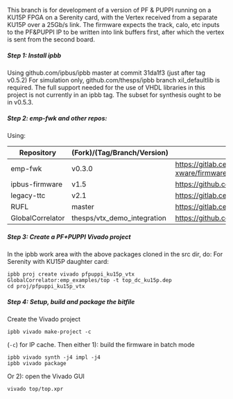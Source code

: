 This branch is for development of a version of PF & PUPPI running on a KU15P FPGA on a Serenity card, with the Vertex received from a separate KU15P over a 25Gb/s link.
The firmware expects the track, calo, etc inputs to the PF&PUPPI IP to be written into link buffers first, after which the vertex is sent from the second board.

##### Step 1: Install ipbb
Using github.com/ipbus/ipbb master at commit 31da1f3 (just after tag v0.5.2)
For simulation only, github.com/thesps/ipbb branch xil\_defaultlib is required.
The full support needed for the use of VHDL libraries in this project is not currently in an ipbb tag.
The subset for synthesis ought to be in v0.5.3.

##### Step 2: emp-fwk and other repos:
Using:

| Repository       | (Fork)/(Tag/Branch/Version) | URL                                              |
|------------------|-----------------------------|--------------------------------------------------|
| emp-fwk          | v0.3.0                      | https://gitlab.cern.ch/p2-xware/firmware/emp-fwk |
| ipbus-firmware   | v1.5                        | https://github.com/ipbus/ipbus-firmware          |
| legacy-ttc       | v2.1                        | https://gitlab.cern.ch/ttc/legacy\_ttc            |
| RUFL             | master                      | https://gitlab.cern.ch/arose/HGC-firmware        |
| GlobalCorrelator | thesps/vtx\_demo\_integration | https://github.com/thesps/GlobalCorrelator       |

##### Step 3: Create a PF+PUPPI Vivado project 
In the ipbb work area with the above packages cloned in the src dir, do:
For Serenity with KU15P daughter card:
```
ipbb proj create vivado pfpuppi_ku15p_vtx GlobalCorrelator:emp_examples/top -t top_dc_ku15p.dep
cd proj/pfpuppi_ku15p_vtx
```

##### Step 4: Setup, build and package the bitfile
Create the Vivado project
```
ipbb vivado make-project -c
```
(`-c`) for IP cache.
Then either 1): build the firmware in batch mode
```
ipbb vivado synth -j4 impl -j4
ipbb vivado package
```
Or 2): open the Vivado GUI
```
vivado top/top.xpr
```
